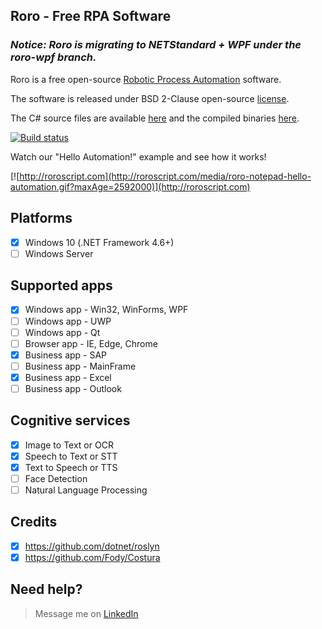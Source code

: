 ## Roro - Free RPA Software

### *Notice: Roro is migrating to NETStandard + WPF under the roro-wpf branch.*

Roro is a free open-source [Robotic Process Automation](https://en.wikipedia.org/wiki/Robotic_process_automation) software.

The software is released under BSD 2-Clause open-source [license](LICENSE).

The C# source files are available [here](src) and the compiled binaries [here](bin).

[![Build status](https://ci.appveyor.com/api/projects/status/y21t2m0o8b59iaoj?svg=true)](https://ci.appveyor.com/project/arviedelgado/roro)

Watch our "Hello Automation!" example and see how it works!

[![http://roroscript.com](http://roroscript.com/media/roro-notepad-hello-automation.gif?maxAge=2592000)](http://roroscript.com)

## Platforms
- [x] Windows 10 (.NET Framework 4.6+)
- [ ] Windows Server

## Supported apps
- [x] Windows app - Win32, WinForms, WPF
- [ ] Windows app - UWP
- [ ] Windows app - Qt
- [ ] Browser app - IE, Edge, Chrome
- [x] Business app - SAP
- [ ] Business app - MainFrame
- [x] Business app - Excel
- [ ] Business app - Outlook

## Cognitive services
- [x] Image to Text or OCR
- [x] Speech to Text or STT
- [x] Text to Speech or TTS
- [ ] Face Detection
- [ ] Natural Language Processing

## Credits
- [x] https://github.com/dotnet/roslyn
- [x] https://github.com/Fody/Costura

## Need help?
> Message me on [LinkedIn](https://linkedin.com/in/arviedelgado)

